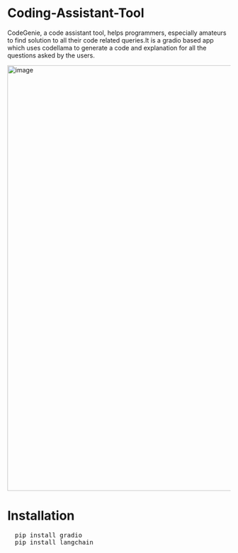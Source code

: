 # Coding-Assistant-Tool
CodeGenie, a code assistant tool, helps programmers, especially amateurs to find solution to all their code related queries.It is a gradio based app which uses codellama to generate a code and explanation for all the questions asked by the users.

<img width="959" alt="image" src="https://github.com/tanishagandhi/Coding-Assistant/assets/152962388/9acf63ae-67cd-4f06-b97d-5b790bec9934">


# Installation
<pre>
  pip install gradio
  pip install langchain
</pre>
